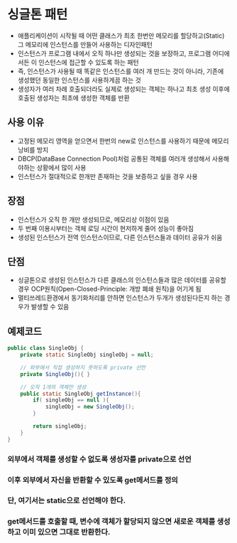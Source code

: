 # 싱글톤 패턴
- 애플리케이션이 시작될 때 어떤 클래스가 최초 한번만 메모리를 할당하고(Static) 그 메모리에 인스턴스를 만들어 사용하는 디자인패턴
- 인스턴스가 프로그램 내에서 오직 하나만 생성되는 것을 보장하고, 프로그램 어디에서든 이 인스턴스에 접근할 수 있도록 하는 패턴
- 즉, 인스턴스가 사용될 때 똑같은 인스턴스를 여러 개 만드는 것이 아니라, 기존에 생성했던 동일한 인스턴스를 사용하게끔 하는 것
- 생성자가 여러 차례 호출되더라도 실제로 생성되는 객체는 하나고 최초 생성 이후에 호출된 생성자는 최초에 생성한 객체를 반환
## 사용 이유
- 고정된 메모리 영역을 얻으면서 한번의 new로 인스턴스를 사용하기 때문에 메모리 낭비를 방지
- DBCP(DataBase Connection Pool)처럼 공통된 객체를 여러개 생성해서 사용해야하는 상황에서 많이 사용
- 인스턴스가 절대적으로 한개만 존재하는 것을 보증하고 싶을 경우 사용
## 장점
- 인스턴스가 오직 한 개만 생성되므로, 메모리상 이점이 있음
- 두 번째 이용시부터는 객체 로딩 시간이 현저하게 줄어 성능이 좋아짐
- 생성된 인스턴스가 전역 인스턴스이므로, 다른 인스턴스들과 데이터 공유가 쉬움
## 단점
- 싱글톤으로 생성된 인스턴스가 다른 클래스의 인스턴스들과 많은 데이터를 공유할 경우 OCP원칙(Open-Closed-Principle: 개방 폐쇄 원칙)을 어기게 됨
- 멀티쓰레드환경에서 동기화처리를 안하면 인스턴스가 두개가 생성된다든지 하는 경우가 발생할 수 있음
## 예제코드
```java
public class SingleObj {
    private static SingleObj singleObj = null;

    // 외부에서 직접 생성하지 못하도록 private 선언
    private SingleObj(){ }

    // 오직 1개의 객체만 생성
    public static SingleObj getInstance(){
        if( singleObj == null ){
            singleObj = new SingleObj();
        }

        return singleObj;
    }
}
```
### 외부에서 객체를 생성할 수 없도록 생성자를 private으로 선언
### 이후 외부에서 자신을 반환할 수 있도록 get메서드를 정의
### **단, 여기서는 static으로 선언해야 한다.**
### get메서드를 호출할 때, 변수에 객체가 할당되지 않으면 새로운 객체를 생성하고 이미 있으면 그대로 반환한다.